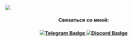 <img src="https://github.com/ArtWae/artwae/blob/main/assets/logo.gif" align="center"> 
<h3 align="center">Связаться со мной:<h3>
<div id="badges" align="center">
  <a href="https://t.me/ArtWae">
    <img src="https://img.shields.io/badge/telegram-blue?style=for-the-badge&logo=telegram&logoColor=white" alt="Telegram Badge"/>
  </a>
  <a href="https://discord.gg/qMapQqdh68">
    <img src="https://img.shields.io/badge/Discord-blue?style=for-the-badge&logo=discord&logoColor=white" alt="Discord Badge"/>
  </a>
</div>

